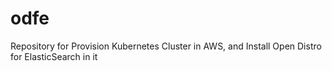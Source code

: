 # odfe
Repository for Provision Kubernetes Cluster in AWS, and Install Open Distro for ElasticSearch in it

